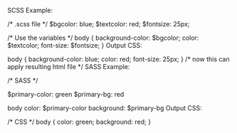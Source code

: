 SCSS Example: 
 

/* .scss file */
$bgcolor: blue;
$textcolor: red;
$fontsize: 25px;
  
/* Use the variables */
body {
  background-color: $bgcolor;
  color: $textcolor;
  font-size: $fontsize;
}
Output CSS: 
 

body {
  background-color: blue;
  color: red;
  font-size: 25px;
}
/* now this can apply resulting html file */
SASS Example: 

/* SASS */
  
$primary-color: green
$primary-bg: red
  
body 
  color: $primary-color
  background: $primary-bg
Output CSS:

/* CSS */
body {
  color: green;
  background: red;
}